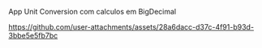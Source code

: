 App Unit Conversion com calculos em BigDecimal


https://github.com/user-attachments/assets/28a6dacc-d37c-4f91-b93d-3bbe5e5fb7bc

